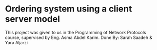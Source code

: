 # Ordering system using a client server model
This project was given to us in the Programming of Network Protocols course, supervised by Eng. Asma Abdel Karim.
Done By:
Sarah Saadeh & Yara Aljarzi
